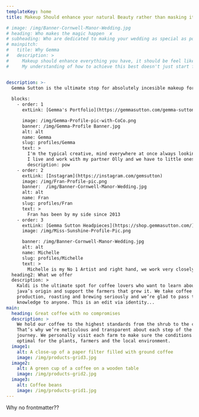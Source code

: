 ```yaml
---
templateKey: home
title: Makeup Should enhance your natural Beauty rather than masking it xx

# image: /img/Banner-Cornwell-Manor-Wedding.jpg
# heading: Who makes the magic happen  x
# subheading: Who are dedicated to making your wedding as special as possible x
# mainpitch:
#   title: Why Gemma
#   description: >
#     Makeup should enhance everything you have, it should be feel like you, look incredible,here at Gemma Sutton
#     My understanding of how to achieve this best doesn't just start from when you sit in the hair and makeup chair, but from the moment we make contact we're decicated to finding out what makes you feel special - you might not even know it!


description: >-
  Gemma Sutton is the ultimate stop for absolutely incesible makeup for your wedding day.
 
  blocks:
    - order: 1
      extLink: [Gemma's Portfolio](https://gemmasutton.com/gemma-suttons-portfolio/)

      image: /img/Gemma-Profile-pic-with-CoCo.png
      banner: /img/Gemma-Profile Banner.jpg 
      alt: alt
      name: Gemma
      slug: profiles/Gemma
      text: >
        I'm the typical creative, mind everywhere at once always looking for new inspiration
        I live and work with my partner Olly and we have to little ones together - Spencer & CoCo
        description: pow
    - order: 2
      extLink: [Instagram](https://instagram.com/gemsutton)
      image: /img/Fran-Profile-pic.png
      banner:  /img/Banner-Cornwell-Manor-Wedding.jpg
      alt: alt
      name: Fran
      slug: profiles/Fran
      text: >
        Fran has been by my side since 2013 
    - order: 3
      extLink: [Gemma Sutton Headpieces](https://shop.gemmasutton.com/)
      image: /img/Miss-Sunshine-Profile-Pic.png

      banner: /img/Banner-Cornwell-Manor-Wedding.jpg
      alt: alt
      name: Michelle
      slug: profiles/Michelle
      text: >
        Michelle is my No 1 Artist and right hand, we work very closely together on training my Pro Team and covering man of the destination weddings I can't always get to xx
  heading2: What we offer
  description: >
    Kaldi is the ultimate spot for coffee lovers who want to learn about their
    java’s origin and support the farmers that grew it. We take coffee
    production, roasting and brewing seriously and we’re glad to pass that
    knowledge to anyone. This is an edit via identity...
main:
  heading: Great coffee with no compromises
  description: >
    We hold our coffee to the highest standards from the shrub to the cup.
    That’s why we’re meticulous and transparent about each step of the coffee’s
    journey. We personally visit each farm to make sure the conditions are
    optimal for the plants, farmers and the local environment.
  image1:
    alt: A close-up of a paper filter filled with ground coffee
    image: /img/products-grid3.jpg
  image2:
    alt: A green cup of a coffee on a wooden table
    image: /img/products-grid2.jpg
  image3:
    alt: Coffee beans
    image: /img/products-grid1.jpg
---
```


Why no frontmatter??

